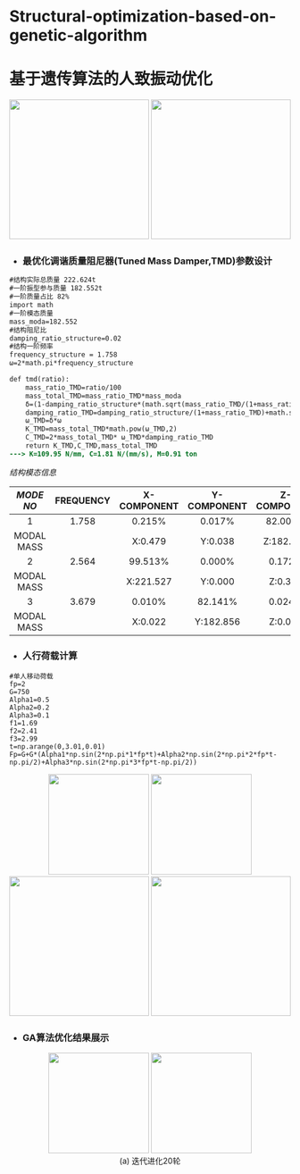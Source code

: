 # Structural-optimization-based-on-genetic-algorithm
# 基于遗传算法的人致振动优化 #

<div align=center>
  <img height="250px" src="https://user-images.githubusercontent.com/98397090/215322917-744ecc35-fb79-4c79-a06d-11c333d31674.png" />
  <img height="250px" src="https://user-images.githubusercontent.com/98397090/215425283-a11178d6-726a-427d-9718-cfc7441e4c19.gif" />
</div>

* ### 最优化调谐质量阻尼器(Tuned Mass Damper,TMD)参数设计
```diff
#结构实际总质量 222.624t
#一阶振型参与质量 182.552t
#一阶质量占比 82%
import math
#一阶模态质量
mass_moda=182.552
#结构阻尼比
damping_ratio_structure=0.02
#结构一阶频率
frequency_structure = 1.758
ω=2*math.pi*frequency_structure

def tmd(ratio):
    mass_ratio_TMD=ratio/100
    mass_total_TMD=mass_ratio_TMD*mass_moda
    δ=(1-damping_ratio_structure*(math.sqrt(mass_ratio_TMD/(1+mass_ratio_TMD))))/(1+mass_ratio_TMD)
    damping_ratio_TMD=damping_ratio_structure/(1+mass_ratio_TMD)+math.sqrt(mass_ratio_TMD/(1+mass_ratio_TMD))
    ω_TMD=δ*ω
    K_TMD=mass_total_TMD*math.pow(ω_TMD,2)
    C_TMD=2*mass_total_TMD* ω_TMD*damping_ratio_TMD
    return K_TMD,C_TMD,mass_total_TMD
---> K=109.95 N/mm, C=1.81 N/(mm/s), M=0.91 ton
```

_结构模态信息_
<div align=center>
    
|_MODE NO_|__FREQUENCY__|__X-COMPONENT__|__Y-COMPONENT__|__Z-COMPONENT__|
|:---:|:---:|:---:|:---:|:---:|
|1|1.758|0.215%|0.017%|82.005%|
|MODAL MASS| |X:0.479|Y:0.038|Z:182.552|
|2|2.564|99.513%|0.000%|0.172%|
|MODAL MASS| |X:221.527|Y:0.000|Z:0.382|
|3|3.679|0.010%|82.141%|0.024%|
|MODAL MASS| |X:0.022|Y:182.856|Z:0.054|
    
</div>

* ### 人行荷载计算
```
#单人移动荷载
fp=2
G=750
Alpha1=0.5
Alpha2=0.2
Alpha3=0.1
f1=1.69
f2=2.41
f3=2.99
t=np.arange(0,3.01,0.01)
Fp=G+G*(Alpha1*np.sin(2*np.pi*1*fp*t)+Alpha2*np.sin(2*np.pi*2*fp*t-np.pi/2)+Alpha3*np.sin(2*np.pi*3*fp*t-np.pi/2))
```

<div align=center>
  <img height="180px" src="https://user-images.githubusercontent.com/98397090/215421119-97556e0e-394a-45e9-b519-b3bdfbc83521.png" />
  <img height="180px" src="https://user-images.githubusercontent.com/98397090/215420032-ddf91613-c362-4a32-ab27-794237389084.png" />
</div>



<div align=center>
  <img height="250px" src="https://user-images.githubusercontent.com/98397090/215321260-7b035c60-78ed-47d2-8f28-d39df2b7decb.svg" />
  <img height="250px" src="https://user-images.githubusercontent.com/98397090/215424980-766b7925-c994-419a-be9d-ca2b093d8a5b.svg" />
</div>

* ### GA算法优化结果展示 ###
<div align=center>

<img height="180px" src="https://user-images.githubusercontent.com/98397090/215423884-1d9e3a94-7ab4-4a6f-82e1-af1736f2a63a.png" />
<img height="180px" src="https://user-images.githubusercontent.com/98397090/215424145-294a33a9-3688-4ad5-9f25-f192ba299aff.png" />

</div>



<div align=center>
(a) 迭代进化20轮
</div>

